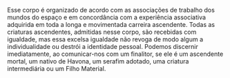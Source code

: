 ﻿Esse corpo é organizado de acordo com as associações de trabalho dos mundos do espaço e em concordância com a experiência associativa adquirida em toda a longa e movimentada carreira ascendente. Todas as criaturas ascendentes, admitidas nesse corpo, são recebidas com igualdade, mas essa excelsa igualdade não revoga de modo algum a individualidade ou destrói a identidade pessoal. Podemos discernir imediatamente, ao comunicar-nos com um finalitor, se ele é um ascendente mortal, um nativo de Havona, um serafim adotado, uma criatura intermediária ou um Filho Material.